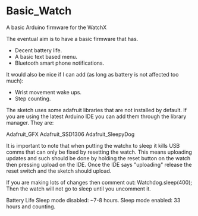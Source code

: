 # Basic_Watch
A basic Arduino firmware for the WatchX

The eventual aim is to have a basic firmware that has. 
- Decent battery life.
- A basic text based menu.
- Bluetooth smart phone notifications.

It would also be nice if I can add (as long as battery is not affected too much):
- Wrist movement wake ups.
- Step counting.

The sketch uses some adafruit libraries that are not installed by default. If you are using the
latest Arduino IDE you can add them through the library manager. They are:

Adafruit_GFX
Adafruit_SSD1306
Adafruit_SleepyDog

It is important to note that when putting the watchx to sleep it kills USB comms that can only be fixed by resetting the watch.
This means uploading updates and such should be done by holding the reset button on the watch then pressing upload on the IDE.
Once the IDE says "uploading" release the reset switch and the sketch should upload.

If you are making lots of changes then comment out:
Watchdog.sleep(400);
Then the watch will not go to sleep until you uncomment it.

Battery Life
Sleep mode disabled: ~7-8 hours.
Sleep mode enabled:  33 hours and counting.
